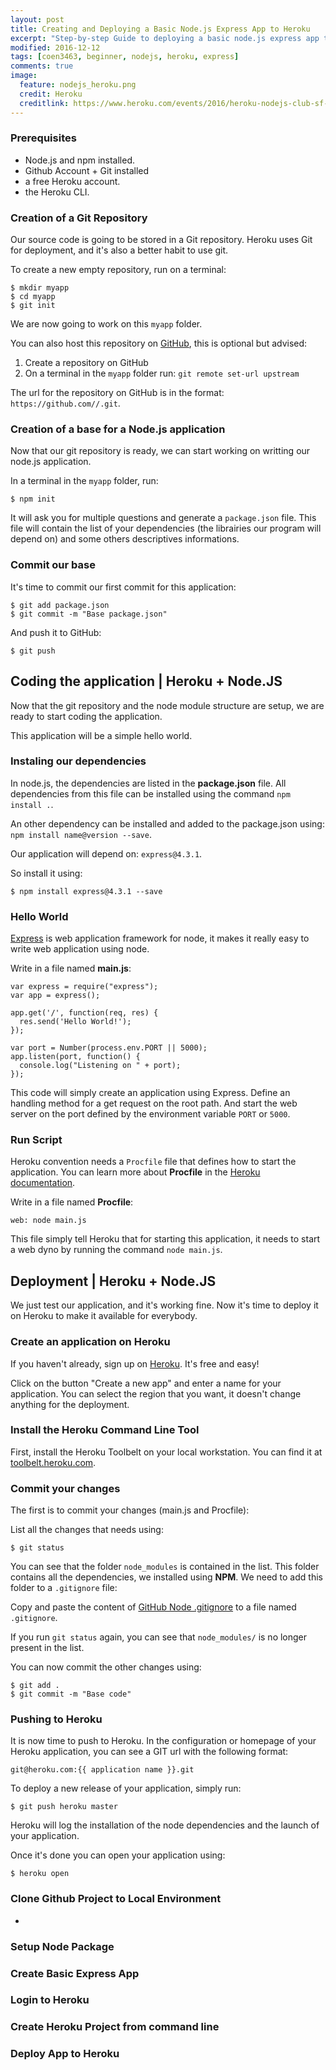 ```yaml
---
layout: post
title: Creating and Deploying a Basic Node.js Express App to Heroku
excerpt: "Step-by-step Guide to deploying a basic node.js express app to Heroku platform."
modified: 2016-12-12
tags: [coen3463, beginner, nodejs, heroku, express]
comments: true
image:
  feature: nodejs_heroku.png
  credit: Heroku
  creditlink: https://www.heroku.com/events/2016/heroku-nodejs-club-sf-meetup
---
```


<div markdown="1">

### Prerequisites
* Node.js and npm installed.
* Github Account + Git installed
* a free Heroku account.
* the Heroku CLI.

### Creation of a Git Repository

Our source code is going to be stored in a Git repository. Heroku uses Git for deployment, and it's also a better habit to use git.

To create a new empty repository, run on a terminal:


    $ mkdir myapp
    $ cd myapp
    $ git init


We are now going to work on this `myapp` folder.

You can also host this repository on [GitHub][1], this is optional but advised:

1. Create a repository on GitHub
2. On a terminal in the `myapp` folder run: `git remote set-url upstream `

The url for the repository on GitHub is in the format: `https://github.com//.git`.

### Creation of a base for a Node.js application

Now that our git repository is ready, we can start working on writting our node.js application.

In a terminal in the `myapp` folder, run:


    $ npm init


It will ask you for multiple questions and generate a `package.json` file. This file will contain the list of your dependencies (the librairies our program will depend on) and some others descriptives informations.

### Commit our base

It's time to commit our first commit for this application:


    $ git add package.json
    $ git commit -m "Base package.json"


And push it to GitHub:


    $ git push


[1]: https://github.com


## Coding the application | Heroku + Node.JS

Now that the git repository and the node module structure are setup, we are ready to start coding the application.

This application will be a simple hello world.

### Instaling our dependencies

In node.js, the dependencies are listed in the **package.json** file. All dependencies from this file can be installed using the command `npm install .`.

An other dependency can be installed and added to the package.json using: `npm install name@version --save`.

Our application will depend on: `express@4.3.1`.

So install it using:


    $ npm install express@4.3.1 --save


### Hello World

[Express][1] is web application framework for node, it makes it really easy to write web application using node.

Write in a file named **main.js**:


    var express = require("express");
    var app = express();

    app.get('/', function(req, res) {
      res.send('Hello World!');
    });

    var port = Number(process.env.PORT || 5000);
    app.listen(port, function() {
      console.log("Listening on " + port);
    });


This code will simply create an application using Express. Define an handling method for a get request on the root path. And start the web server on the port defined by the environment variable `PORT` or `5000`.

### Run Script

Heroku convention needs a `Procfile` file that defines how to start the application. You can learn more about **Procfile** in the [Heroku documentation][2].

Write in a file named **Procfile**:


    web: node main.js


This file simply tell Heroku that for starting this application, it needs to start a web dyno by running the command `node main.js`.

[1]: http://expressjs.com/
[2]: https://devcenter.heroku.com/articles/procfile



## Deployment | Heroku + Node.JS

We just test our application, and it's working fine. Now it's time to deploy it on Heroku to make it available for everybody.

### Create an application on Heroku

If you haven't already, sign up on [Heroku][1]. It's free and easy!

Click on the button "Create a new app" and enter a name for your application. You can select the region that you want, it doesn't change anything for the deployment.

### Install the Heroku Command Line Tool

First, install the Heroku Toolbelt on your local workstation. You can find it at [toolbelt.heroku.com][2].

### Commit your changes

The first is to commit your changes (main.js and Procfile):

List all the changes that needs using:


    $ git status


You can see that the folder `node_modules` is contained in the list. This folder contains all the dependencies, we installed using **NPM**. We need to add this folder to a `.gitignore` file:

Copy and paste the content of [GitHub Node .gitignore][3] to a file named `.gitignore`.

If you run `git status` again, you can see that `node_modules/` is no longer present in the list.

You can now commit the other changes using:


    $ git add .
    $ git commit -m "Base code"


### Pushing to Heroku

It is now time to push to Heroku. In the configuration or homepage of your Heroku application, you can see a GIT url with the following format:


    git@heroku.com:{{ application name }}.git


To deploy a new release of your application, simply run:


    $ git push heroku master


Heroku will log the installation of the node dependencies and the launch of your application.

Once it's done you can open your application using:


    $ heroku open


[1]: https://heroku.com
[2]: https://toolbelt.heroku.com/
[3]: https://github.com/github/gitignore/blob/master/Node.gitignore

### Clone Github Project to Local Environment
*

### Setup Node Package

### Create Basic Express App

### Login to Heroku

### Create Heroku Project from command line

### Deploy App to Heroku

</div>




